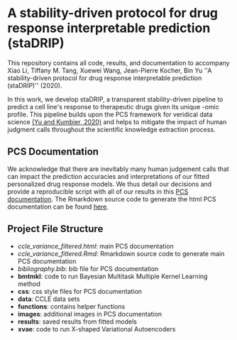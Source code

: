 # A stability-driven protocol for drug response interpretable prediction (staDRIP)

This repository contains all code, results, and documentation to accompany Xiao Li, Tiffany M. Tang, Xuewei Wang, Jean-Pierre Kocher, Bin Yu ''A stability-driven protocol for drug response interpretable prediction (staDRIP)'' (2020). 

In this work, we develop staDRIP, a transparent stability-driven pipeline to predict a cell line's response to therapeutic drugs given its unique -omic profile. This pipeline builds upon the PCS framework for veridical data science [(Yu and Kumbier, 2020)](https://www.pnas.org/content/117/8/3920) and helps to mitigate the impact of human judgment calls throughout the scientific knowledge extraction process.


## PCS Documentation

We acknowledge that there are inevitably many human judgement calls that can impact the prediction accuracies and interpretations of our fitted personalized drug response models. We thus detail our decisions and provide a reproducible script with all of our results in this [PCS documentation](https://github.com/Yu-Group/staDRIP/blob/master/ccle_variance_filtered.html). The Rmarkdown source code to generate the html PCS documentation can be found [here](https://github.com/Yu-Group/staDRIP/blob/master/ccle_variance_filtered.Rmd).


## Project File Structure

- *ccle_variance_filtered.html*: main PCS documentation
- *ccle_variance_filtered.Rmd*: Rmarkdown source code to generate main PCS documentation
- *bibliography.bib*: bib file for PCS documentation
- **bmtmkl**: code to run Bayesian Multitask Multiple Kernel Learning method
- **css**: css style files for PCS documentation
- **data**: CCLE data sets
- **functions**: contains helper functions
- **images**: additional images in PCS documentation
- **results**: saved results from fitted models
- **xvae**: code to run X-shaped Variational Autoencoders



